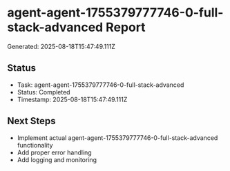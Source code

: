 # agent-agent-1755379777746-0-full-stack-advanced Report

Generated: 2025-08-18T15:47:49.111Z

## Status
- Task: agent-agent-1755379777746-0-full-stack-advanced
- Status: Completed
- Timestamp: 2025-08-18T15:47:49.111Z

## Next Steps
- Implement actual agent-agent-1755379777746-0-full-stack-advanced functionality
- Add proper error handling
- Add logging and monitoring

